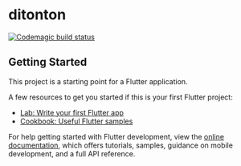 # ditonton

[![Codemagic build status](https://api.codemagic.io/apps/634ce15622ff8d2476e95b81/634ce15622ff8d2476e95b80/status_badge.svg)](https://codemagic.io/apps/634ce15622ff8d2476e95b81/634ce15622ff8d2476e95b80/latest_build)

## Getting Started

This project is a starting point for a Flutter application.

A few resources to get you started if this is your first Flutter project:

- [Lab: Write your first Flutter app](https://docs.flutter.dev/get-started/codelab)
- [Cookbook: Useful Flutter samples](https://docs.flutter.dev/cookbook)

For help getting started with Flutter development, view the
[online documentation](https://docs.flutter.dev/), which offers tutorials,
samples, guidance on mobile development, and a full API reference.
